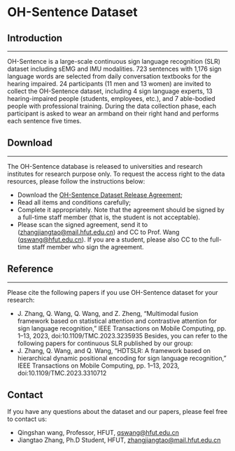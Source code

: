 # OH-Sentence Dataset

## Introduction
---
OH-Sentence is a large-scale continuous sign language recognition (SLR) dataset including sEMG and IMU modalities. 723 sentences with 1,176 sign language words are selected from daily conversation textbooks for the hearing impaired. 24 participants (11 men and 13 women) are invited to collect the OH-Sentence dataset, including 4 sign language experts, 13 hearing-impaired people (students, employees, etc.), and 7 able-bodied people with professional training. During the data collection phase, each participant is asked to wear an armband on their right hand and performs each sentence five times.

## Download
---
The OH-Sentence database is released to universities and research institutes for research purpose only. To request the access right to the data resources, please follow the instructions below:
- Download the [OH-Sentence Dataset Release Agreement]();
- Read all items and conditions carefully;
- Complete it appropriately. Note that the agreement should be signed by a full-time staff member (that is, the student is not acceptable).
- Please scan the signed agreement, send it to (zhangjiangtao@mail.hfut.edu.cn) and CC to Prof. Wang (qswang@hfut.edu.cn). If you are a student, please also CC to the full-time staff member who sign the agreement.

## Reference
---
Please cite the following papers if you use OH-Sentence dataset for your research:
- J. Zhang, Q. Wang, Q. Wang, and Z. Zheng, “Multimodal fusion framework based on statistical attention and contrastive attention for sign language recognition,” IEEE Transactions on Mobile Computing, pp. 1–13, 2023, doi:10.1109/TMC.2023.3235935
Besides, you can refer to the following papers for continuous SLR published by our group:
- J. Zhang, Q. Wang, and Q. Wang, “HDTSLR: A framework based on hierarchical dynamic positional encoding for sign language recognition,” IEEE Transactions on Mobile Computing, pp. 1–13, 2023, doi:10.1109/TMC.2023.3310712

## Contact
If you have any questions about the dataset and our papers, please feel free to contact us:
- Qingshan wang, Professor, HFUT, qswang@hfut.edu.cn
- Jiangtao Zhang, Ph.D Student, HFUT, zhangjiangtao@mail.hfut.edu.cn
